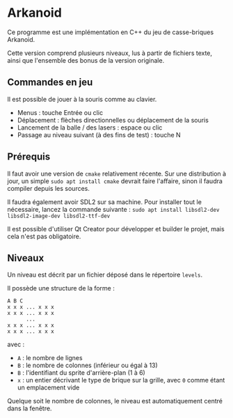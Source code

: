 Arkanoid
========

Ce programme est une implémentation en C++ du jeu de casse-briques Arkanoid.

Cette version comprend plusieurs niveaux, lus à partir de fichiers texte, ainsi que l'ensemble des bonus de la version originale.

## Commandes en jeu

Il est possible de jouer à la souris comme au clavier.
- Menus : touche Entrée ou clic
- Déplacement : flèches directionnelles ou déplacement de la souris
- Lancement de la balle / des lasers : espace ou clic
- Passage au niveau suivant (à des fins de test) : touche N

## Prérequis

Il faut avoir une version de `cmake` relativement récente.
Sur une distribution à jour, un simple `sudo apt install cmake` devrait faire
l'affaire, sinon il faudra compiler depuis les sources.

Il faudra également avoir SDL2 sur sa machine. Pour installer tout le
nécessaire, lancez la commande suivante :
`sudo apt install libsdl2-dev libsdl2-image-dev libsdl2-ttf-dev`

Il est possible d'utiliser Qt Creator pour développer et builder le projet,
mais cela n'est pas obligatoire.


## Niveaux

Un niveau est décrit par un fichier déposé dans le répertoire `levels`.

Il possède une structure de la forme :

```
A B C
x x x ... x x x
x x x ... x x x
      ...
x x x ... x x x
x x x ... x x x
```

avec :
  - `A` : le nombre de lignes
  - `B` : le nombre de colonnes (inférieur ou égal à 13)
  - `B` : l'identifiant du sprite d'arrière-plan (1 à 6)
  - `x` : un entier décrivant le type de brique sur la grille,
    avec `0` comme étant un emplacement vide

Quelque soit le nombre de colonnes, le niveau est automatiquement centré dans la fenêtre.
